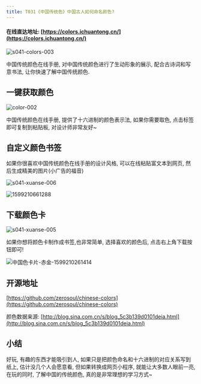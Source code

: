 ```yaml
---
title: T031《中国传统色》中国古人如何命名颜色?
---
```


####  在线直达地址: [https://colors.ichuantong.cn/](https://colors.ichuantong.cn/)

![s041-colors-003](https://www.v2fy.com/asset/0i/OnlineToolsBook/OnlineToolsBookMD/T031-colors-ichuantong.assets/s041-colors-003.gif)



中国传统颜色在线手册, 对中国传统颜色进行了生动形象的展示, 配合古诗词和写意书法, 让你快速了解中国传统颜色.



## 一键获取颜色



![color-002](https://www.v2fy.com/asset/0i/OnlineToolsBook/OnlineToolsBookMD/T031-colors-ichuantong.assets/color-002-9210003.gif)


中国传统颜色在线手册, 提供了十六进制的颜色表示法, 如果你需要取色, 点击标签即可复制到粘贴板, 对设计师非常友好~


## 自定义颜色书签

如果你很喜欢中国传统颜色在线手册的设计风格, 可以在线粘贴富文本到网页, 然后生成精美的图片(小广告的福音)

![s041-xuanse-006](https://www.v2fy.com/asset/0i/OnlineToolsBook/OnlineToolsBookMD/T031-colors-ichuantong.assets/s041-xuanse-006.gif)

![1599210661288](https://www.v2fy.com/asset/0i/OnlineToolsBook/OnlineToolsBookMD/T031-colors-ichuantong.assets/1599210661288.png)





## 下载颜色卡



![s041-xuanse-005](https://www.v2fy.com/asset/0i/OnlineToolsBook/OnlineToolsBookMD/T031-colors-ichuantong.assets/s041-xuanse-005.gif)

如果你想将颜色卡制作成书签,也非常简单, 选择喜欢的颜色后, 点击右上角下载按钮即可!

![中国色卡片-赤金-1599210261414](https://www.v2fy.com/asset/0i/OnlineToolsBook/OnlineToolsBookMD/T031-colors-ichuantong.assets/%E4%B8%AD%E5%9B%BD%E8%89%B2%E5%8D%A1%E7%89%87-%E8%B5%A4%E9%87%91-1599210261414.png)

## 开源地址

[https://github.com/zerosoul/chinese-colors](https://github.com/zerosoul/chinese-colors)



颜色数据来源: [http://blog.sina.com.cn/s/blog_5c3b139d0101deia.html](http://blog.sina.com.cn/s/blog_5c3b139d0101deia.html)



## 小结

好玩, 有趣的东西才能吸引到人, 如果只是把颜色命名和十六进制的对应关系写到纸上, 估计没几个人会愿意看, 但如果转换成网页小程序, 就能让大多数人眼前一亮, 在玩的同时, 了解中国的传统颜色, 真的是非常理想的学习方式~

